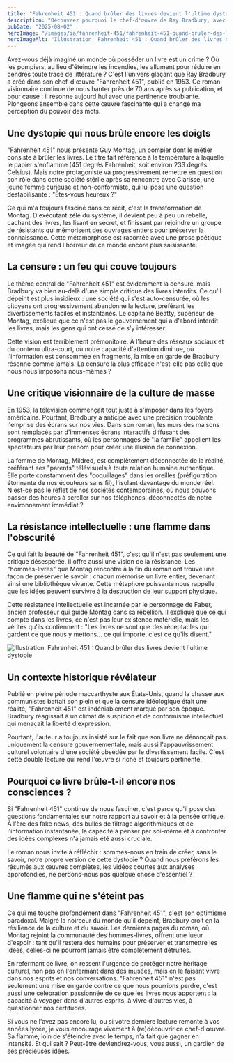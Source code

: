 ```yaml
---
title: "Fahrenheit 451 : Quand brûler des livres devient l'ultime dystopie"
description: "Découvrez pourquoi le chef-d'œuvre de Ray Bradbury, avec sa vision d'un monde sans livres, résonne aujourd'hui plus que jamais dans notre société d'écrans."
pubDate: "2025-08-02"
heroImage: "/images/ia/fahrenheit-451/fahrenheit-451-quand-bruler-des-livres-devient-la-norme-inline.png"
heroImageAlt: "Illustration: Fahrenheit 451 : Quand brûler des livres devient l'ultime dystopie"
---
```


Avez-vous déjà imaginé un monde où posséder un livre est un crime ? Où les pompiers, au lieu d'éteindre les incendies, les allument pour réduire en cendres toute trace de littérature ? C'est l'univers glaçant que Ray Bradbury a créé dans son chef-d'œuvre "Fahrenheit 451", publié en 1953. Ce roman visionnaire continue de nous hanter près de 70 ans après sa publication, et pour cause : il résonne aujourd'hui avec une pertinence troublante. Plongeons ensemble dans cette œuvre fascinante qui a changé ma perception du pouvoir des mots.


## Une dystopie qui nous brûle encore les doigts

"Fahrenheit 451" nous présente Guy Montag, un pompier dont le métier consiste à brûler les livres. Le titre fait référence à la température à laquelle le papier s'enflamme (451 degrés Fahrenheit, soit environ 233 degrés Celsius). Mais notre protagoniste va progressivement remettre en question son rôle dans cette société stérile après sa rencontre avec Clarisse, une jeune femme curieuse et non-conformiste, qui lui pose une question déstabilisante : "Êtes-vous heureux ?"

Ce qui m'a toujours fasciné dans ce récit, c'est la transformation de Montag. D'exécutant zélé du système, il devient peu à peu un rebelle, cachant des livres, les lisant en secret, et finissant par rejoindre un groupe de résistants qui mémorisent des ouvrages entiers pour préserver la connaissance. Cette métamorphose est racontée avec une prose poétique et imagée qui rend l'horreur de ce monde encore plus saisissante.

## La censure : un feu qui couve toujours

Le thème central de "Fahrenheit 451" est évidemment la censure, mais Bradbury va bien au-delà d'une simple critique des livres interdits. Ce qu'il dépeint est plus insidieux : une société qui s'est auto-censurée, où les citoyens ont progressivement abandonné la lecture, préférant les divertissements faciles et instantanés. Le capitaine Beatty, supérieur de Montag, explique que ce n'est pas le gouvernement qui a d'abord interdit les livres, mais les gens qui ont cessé de s'y intéresser.

Cette vision est terriblement prémonitoire. À l'heure des réseaux sociaux et du contenu ultra-court, où notre capacité d'attention diminue, où l'information est consommée en fragments, la mise en garde de Bradbury résonne comme jamais. La censure la plus efficace n'est-elle pas celle que nous nous imposons nous-mêmes ?

## Une critique visionnaire de la culture de masse

En 1953, la télévision commençait tout juste à s'imposer dans les foyers américains. Pourtant, Bradbury a anticipé avec une précision troublante l'emprise des écrans sur nos vies. Dans son roman, les murs des maisons sont remplacés par d'immenses écrans interactifs diffusant des programmes abrutissants, où les personnages de "la famille" appellent les spectateurs par leur prénom pour créer une illusion de connexion.

La femme de Montag, Mildred, est complètement déconnectée de la réalité, préférant ses "parents" télévisuels à toute relation humaine authentique. Elle porte constamment des "coquillages" dans les oreilles (préfiguration étonnante de nos écouteurs sans fil), l'isolant davantage du monde réel. N'est-ce pas le reflet de nos sociétés contemporaines, où nous pouvons passer des heures à scroller sur nos téléphones, déconnectés de notre environnement immédiat ?

## La résistance intellectuelle : une flamme dans l'obscurité

Ce qui fait la beauté de "Fahrenheit 451", c'est qu'il n'est pas seulement une critique désespérée. Il offre aussi une vision de la résistance. Les "hommes-livres" que Montag rencontre à la fin du roman ont trouvé une façon de préserver le savoir : chacun mémorise un livre entier, devenant ainsi une bibliothèque vivante. Cette métaphore puissante nous rappelle que les idées peuvent survivre à la destruction de leur support physique.

Cette résistance intellectuelle est incarnée par le personnage de Faber, ancien professeur qui guide Montag dans sa rébellion. Il explique que ce qui compte dans les livres, ce n'est pas leur existence matérielle, mais les vérités qu'ils contiennent : "Les livres ne sont que des réceptacles qui gardent ce que nous y mettons... ce qui importe, c'est ce qu'ils disent."

![Illustration: Fahrenheit 451 : Quand brûler des livres devient l'ultime dystopie](/images/ia/fahrenheit-451/fahrenheit-451-quand-bruler-des-livres-devient-la-norme-inline.png)

## Un contexte historique révélateur

Publié en pleine période maccarthyste aux États-Unis, quand la chasse aux communistes battait son plein et que la censure idéologique était une réalité, "Fahrenheit 451" est indéniablement marqué par son époque. Bradbury réagissait à un climat de suspicion et de conformisme intellectuel qui menaçait la liberté d'expression.

Pourtant, l'auteur a toujours insisté sur le fait que son livre ne dénonçait pas uniquement la censure gouvernementale, mais aussi l'appauvrissement culturel volontaire d'une société obsédée par le divertissement facile. C'est cette double lecture qui rend l'œuvre si riche et toujours pertinente.

## Pourquoi ce livre brûle-t-il encore nos consciences ?

Si "Fahrenheit 451" continue de nous fasciner, c'est parce qu'il pose des questions fondamentales sur notre rapport au savoir et à la pensée critique. À l'ère des fake news, des bulles de filtrage algorithmiques et de l'information instantanée, la capacité à penser par soi-même et à confronter des idées complexes n'a jamais été aussi cruciale.

Le roman nous invite à réfléchir : sommes-nous en train de créer, sans le savoir, notre propre version de cette dystopie ? Quand nous préférons les résumés aux œuvres complètes, les vidéos courtes aux analyses approfondies, ne perdons-nous pas quelque chose d'essentiel ?

## Une flamme qui ne s'éteint pas

Ce qui me touche profondément dans "Fahrenheit 451", c'est son optimisme paradoxal. Malgré la noirceur du monde qu'il dépeint, Bradbury croit en la résilience de la culture et du savoir. Les dernières pages du roman, où Montag rejoint la communauté des hommes-livres, offrent une lueur d'espoir : tant qu'il restera des humains pour préserver et transmettre les idées, celles-ci ne pourront jamais être complètement détruites.

En refermant ce livre, on ressent l'urgence de protéger notre héritage culturel, non pas en l'enfermant dans des musées, mais en le faisant vivre dans nos esprits et nos conversations. "Fahrenheit 451" n'est pas seulement une mise en garde contre ce que nous pourrions perdre, c'est aussi une célébration passionnée de ce que les livres nous apportent : la capacité à voyager dans d'autres esprits, à vivre d'autres vies, à questionner nos certitudes.

Si vous ne l'avez pas encore lu, ou si votre dernière lecture remonte à vos années lycée, je vous encourage vivement à (re)découvrir ce chef-d'œuvre. Sa flamme, loin de s'éteindre avec le temps, n'a fait que gagner en intensité. Et qui sait ? Peut-être deviendrez-vous, vous aussi, un gardien de ses précieuses idées.